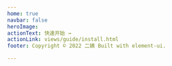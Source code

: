 ```yaml
---
home: true
navbar: false
heroImage: 
actionText: 快速开始 →
actionLink: views/guide/install.html 
footer: Copyright © 2022 二姨 Built with element-ui.

---
```

<ClientOnly>
  <super-home/>
</ClientOnly>